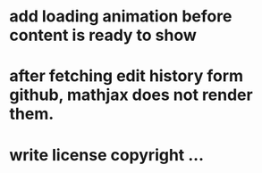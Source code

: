 # add loading animation before content is ready to show

# after fetching edit history form github, mathjax does not render them.

# write license copyright ...